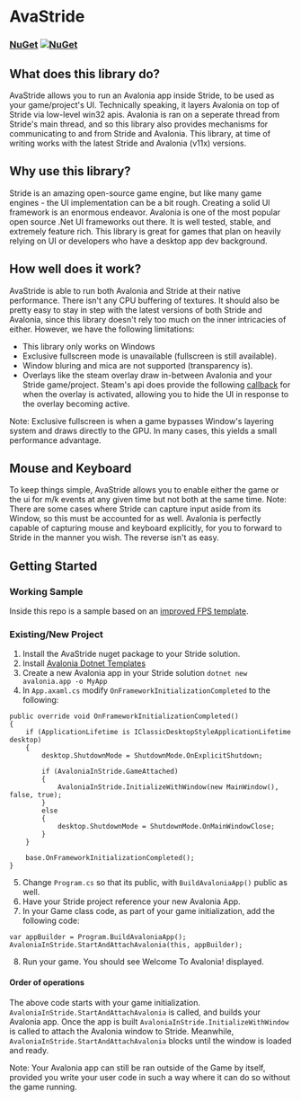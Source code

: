 # AvaStride

### [NuGet](https://www.nuget.org/packages/AvaStride/1.0.0/) [![NuGet](https://img.shields.io/nuget/v/ThothRpc?color=blue)](https://www.nuget.org/packages/AvaStride/1.0.0/)

## What does this library do?

AvaStride allows you to run an Avalonia app inside Stride, to be used as your game/project's UI. Technically speaking, it layers Avalonia on top of Stride via low-level win32 apis. Avalonia is ran on a seperate thread from Stride's main thread, and so this library also provides mechanisms for communicating to and from Stride and Avalonia. This library, at time of writing works with the latest Stride and Avalonia (v11x) versions.

## Why use this library?

Stride is an amazing open-source game engine, but like many game engines - the UI implementation can be a bit rough. Creating a solid UI framework is an enormous endeavor. Avalonia is one of the most popular open source .Net UI frameworks out there. It is well tested, stable, and extremely feature rich. This library is great for games that plan on heavily relying on UI or developers who have a desktop app dev background.

## How well does it work?

AvaStride is able to run both Avalonia and Stride at their native performance. There isn't any CPU buffering of textures. It should also be pretty easy to stay in step with the latest versions of both Stride and Avalonia, since this library doesn't rely too much on the inner intricacies of either. However, we have the following limitations:

- This library only works on Windows
- Exclusive fullscreen mode is unavailable (fullscreen is still available).
- Window bluring and mica are not supported (transparency is).
- Overlays like the steam overlay draw in-between Avalonia and your Stride game/project. Steam's api does provide the following [callback](https://partner.steamgames.com/doc/api/ISteamFriends#GameOverlayActivated_t) for when the overlay is activated, allowing you to hide the UI in response to the overlay becoming active.

Note: Exclusive fullscreen is when a game bypasses Window's layering system and draws directly to the GPU. In many cases, this yields a small performance advantage.

## Mouse and Keyboard
To keep things simple, AvaStride allows you to enable either the game or the ui for m/k events at any given time but not both at the same time. Note: There are some cases where Stride can capture input aside from its Window, so this must be accounted for as well. Avalonia is perfectly capable of capturing mouse and keyboard explicitly, for you to forward to Stride in the manner you wish. The reverse isn't as easy.

## Getting Started

### Working Sample
Inside this repo is a sample based on an [improved FPS template](https://github.com/Doprez/smooth-fps-template/tree/main).

### Existing/New Project
1. Install the AvaStride nuget package to your Stride solution.
2. Install [Avalonia Dotnet Templates](https://github.com/AvaloniaUI/avalonia-dotnet-templates)
3. Create a new Avalonia app in your Stride solution `dotnet new avalonia.app -o MyApp`
4. In `App.axaml.cs` modify `OnFrameworkInitializationCompleted` to the following:
```
public override void OnFrameworkInitializationCompleted()
{
    if (ApplicationLifetime is IClassicDesktopStyleApplicationLifetime desktop)
    {
        desktop.ShutdownMode = ShutdownMode.OnExplicitShutdown;

        if (AvaloniaInStride.GameAttached)
        {
            AvaloniaInStride.InitializeWithWindow(new MainWindow(), false, true);
        }
        else
        {
            desktop.ShutdownMode = ShutdownMode.OnMainWindowClose;
        }
    }

    base.OnFrameworkInitializationCompleted();
}
```
5. Change `Program.cs` so that its public, with `BuildAvaloniaApp()` public as well.
6. Have your Stride project reference your new Avalonia App.
7. In your Game class code, as part of your game initialization, add the following code:
```
var appBuilder = Program.BuildAvaloniaApp();
AvaloniaInStride.StartAndAttachAvalonia(this, appBuilder);
```
8. Run your game. You should see Welcome To Avalonia! displayed.

#### Order of operations
The above code starts with your game initialization. `AvaloniaInStride.StartAndAttachAvalonia` is called, and builds your Avalonia app. Once the app is built `AvaloniaInStride.InitializeWithWindow` is called to attach the Avalonia window to Stride. Meanwhile, `AvaloniaInStride.StartAndAttachAvalonia` blocks until the window is loaded and ready.

Note: Your Avalonia app can still be ran outside of the Game by itself, provided you write your user code in such a way where it can do so without the game running.